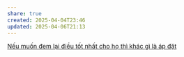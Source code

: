```yaml
---
share: true
created: 2025-04-04T23:46
updated: 2025-04-06T21:13
---
```

[Nếu muốn đem lại điều tốt nhất cho họ thì khác gì là áp đặt](./N%E1%BA%BFu%20mu%E1%BB%91n%20%C4%91em%20l%E1%BA%A1i%20%C4%91i%E1%BB%81u%20t%E1%BB%91t%20nh%E1%BA%A5t%20cho%20h%E1%BB%8D%20th%C3%AC%20kh%C3%A1c%20g%C3%AC%20l%C3%A0%20%C3%A1p%20%C4%91%E1%BA%B7t.md)